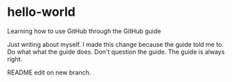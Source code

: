 # hello-world
Learning how to use GitHub through the GitHub guide

Just writing about myself.
I made this change because the guide told me to. Do what what the guide does. Don't question the guide. The guide is always right.


README edit on new branch.

